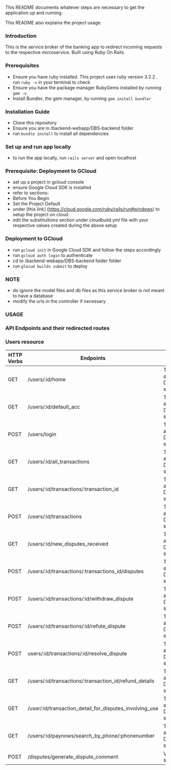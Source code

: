 
This README documents whatever steps are necessary to get the
application up and running.

This README also explains the project usage.

### Introduction
This is the service broker of the banking app to redirect incoming requests to the respective microservice. Built using Ruby On Rails.

### Prerequisites
* Ensure you have ruby installed. This project uses ruby version 3.2.2 . run `ruby -v` in your terminal to check
* Ensure you have the package manager RubyGems installed by running `gem -v`
* Install Bundler, the gem manager, by running `gem install bundler`

  

### Installation Guide
* Clone this repository.
* Ensure you are in /backend-webapp/DBS-backend folder
* run `bundle install` to install all dependencies

### Set up and run app locally
* to run the app locally, run `rails server` and open localhost

### Prerequisite: Deployment to GCloud
* set up a project in gcloud console
* ensure Google Cloud SDK is installed
* refer to sections:
* Before You Begin
* Set the Project Default
* under [this link] (https://cloud.google.com/ruby/rails/run#windows) to setup the project on cloud.
* edit the substituitions section under cloudbuild.yml file with your respective values created during the above setup

### Deployment to GCloud
* run `gcloud init` in Google Cloud  SDK and follow the steps accordingly
* run `gcloud auth login` to authenticate
* cd to  /backend-webapp/DBS-backend folder folder
* run `glocud builds submit` to deploy

### NOTE
* do ignore the model files and db files as this service broker is not meant to have a database
* modify the urls in the controller if necessary

### USAGE
### API Endpoints and their redirected routes

### Users resource
| HTTP Verbs | Endpoints | service | url endpoint of service
|--- | --- | --- |--- |
| GET | /users/:id/home | Transaction and Disputes service | /users/:id/home |
| GET | /users/:id/default_acc | Transaction and Disputes service | /users/:id/default-account |
| POST | /users/login | Transaction and Disputes service | /users/login |
| GET | /users/:id/all_transactions | Transaction and Disputes service | /users/:id/transactions/all-transactions-7-days |
| GET | /users/:id/transactions/:transaction_id | Transaction and Disputes service | /users/:id/transactions/:transaction_id |
| POST | /users/:id/transactions  | Transaction and Disputes service | /users/:id/ transactions  |
| GET | /users/:id/new_disputes_received | Transaction and Disputes service | users/:id/disputes/number-disputes-filed |
| POST | /users/:id/transactions/:transactions_id/disputes  | Transaction and Disputes service | /users/:id/transactions/:transactions_id/disputes  |
| POST | /users/:id/transactions/:id/withdraw_dispute | Transaction and Disputes service | /users/:id/transactions/:id/dispute/status |
| POST | /users/:id/transactions/:id/refute_dispute | Transaction and Disputes service | /users/:id/transactions/:id/dispute/status |
| POST | users/:id/transactions/:id/resolve_dispute | Transaction and Disputes service | /users/:id/transactions/:id/dispute/status |
| GET | /users/:id/transactions/:transaction_id/refund_details | Transaction and Disputes service | /users/:id/transactions/:id/dispute/refund-details |
| GET | /user/:id/transaction_detail_for_disputes_involving_use | Transaction and Disputes service | /user/:id/disputes/disputes-with-transaction-details |
| GET | /users/:id/paynows/search_by_phone/:phonenumber | Transaction and Disputes service | /users/:id/paynows/details/:phonenumber |
| POST | /disputes/generate_dispute_comment | VertexAI service | /generate_text |
